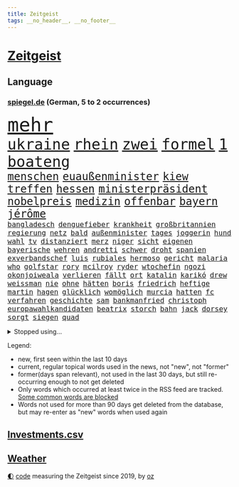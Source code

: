 ```yaml
---
title: Zeitgeist
tags: __no_header__, __no_footer__
---
```


# [Zeitgeist](https://oliz.io/zeitgeist/)

## Language

<h3><a href="https://www.spiegel.de" target="_blank">spiegel.de</a> (German, 5 to 2 occurrences)</h3>
<p style="font-family:monospace">
<span style="font-size:32pt"><a href="news_links.html#mehr" class="current">mehr</a></span>
<br>
<span style="font-size:25pt"><a href="news_links.html#ukraine" class="current">ukraine</a></span>
<span style="font-size:25pt"><a href="news_links.html#rhein" class="current">rhein</a></span>
<span style="font-size:25pt"><a href="news_links.html#zwei" class="current">zwei</a></span>
<span style="font-size:25pt"><a href="news_links.html#formel" class="current">formel</a></span>
<span style="font-size:25pt"><a href="news_links.html#1" class="current">1</a></span>
<span style="font-size:25pt"><a href="news_links.html#boateng" class="current">boateng</a></span>
<br>
<span style="font-size:18pt"><a href="news_links.html#menschen" class="current">menschen</a></span>
<span style="font-size:18pt"><a href="news_links.html#euaußenminister" class="new">euaußenminister</a></span>
<span style="font-size:18pt"><a href="news_links.html#kiew" class="current">kiew</a></span>
<span style="font-size:18pt"><a href="news_links.html#treffen" class="current">treffen</a></span>
<span style="font-size:18pt"><a href="news_links.html#hessen" class="current">hessen</a></span>
<span style="font-size:18pt"><a href="news_links.html#ministerpräsident" class="current">ministerpräsident</a></span>
<span style="font-size:18pt"><a href="news_links.html#nobelpreis" class="current">nobelpreis</a></span>
<span style="font-size:18pt"><a href="news_links.html#medizin" class="current">medizin</a></span>
<span style="font-size:18pt"><a href="news_links.html#offenbar" class="current">offenbar</a></span>
<span style="font-size:18pt"><a href="news_links.html#bayern" class="current">bayern</a></span>
<span style="font-size:18pt"><a href="news_links.html#jérôme" class="current">jérôme</a></span>
<br>
<span style="font-size:12pt"><a href="news_links.html#bangladesch" class="new">bangladesch</a></span>
<span style="font-size:12pt"><a href="news_links.html#denguefieber" class="current">denguefieber</a></span>
<span style="font-size:12pt"><a href="news_links.html#krankheit" class="current">krankheit</a></span>
<span style="font-size:12pt"><a href="news_links.html#großbritannien" class="current">großbritannien</a></span>
<span style="font-size:12pt"><a href="news_links.html#regierung" class="current">regierung</a></span>
<span style="font-size:12pt"><a href="news_links.html#netz" class="current">netz</a></span>
<span style="font-size:12pt"><a href="news_links.html#bald" class="current">bald</a></span>
<span style="font-size:12pt"><a href="news_links.html#außenminister" class="current">außenminister</a></span>
<span style="font-size:12pt"><a href="news_links.html#tages" class="current">tages</a></span>
<span style="font-size:12pt"><a href="news_links.html#joggerin" class="new">joggerin</a></span>
<span style="font-size:12pt"><a href="news_links.html#hund" class="current">hund</a></span>
<span style="font-size:12pt"><a href="news_links.html#wahl" class="current">wahl</a></span>
<span style="font-size:12pt"><a href="news_links.html#tv" class="current">tv</a></span>
<span style="font-size:12pt"><a href="news_links.html#distanziert" class="current">distanziert</a></span>
<span style="font-size:12pt"><a href="news_links.html#merz" class="current">merz</a></span>
<span style="font-size:12pt"><a href="news_links.html#niger" class="current">niger</a></span>
<span style="font-size:12pt"><a href="news_links.html#sicht" class="current">sicht</a></span>
<span style="font-size:12pt"><a href="news_links.html#eigenen" class="current">eigenen</a></span>
<span style="font-size:12pt"><a href="news_links.html#bayerische" class="current">bayerische</a></span>
<span style="font-size:12pt"><a href="news_links.html#wehren" class="current">wehren</a></span>
<span style="font-size:12pt"><a href="news_links.html#andretti" class="new">andretti</a></span>
<span style="font-size:12pt"><a href="news_links.html#schwer" class="current">schwer</a></span>
<span style="font-size:12pt"><a href="news_links.html#droht" class="current">droht</a></span>
<span style="font-size:12pt"><a href="news_links.html#spanien" class="current">spanien</a></span>
<span style="font-size:12pt"><a href="news_links.html#exverbandschef" class="new">exverbandschef</a></span>
<span style="font-size:12pt"><a href="news_links.html#luis" class="current">luis</a></span>
<span style="font-size:12pt"><a href="news_links.html#rubiales" class="current">rubiales</a></span>
<span style="font-size:12pt"><a href="news_links.html#hermoso" class="current">hermoso</a></span>
<span style="font-size:12pt"><a href="news_links.html#gericht" class="current">gericht</a></span>
<span style="font-size:12pt"><a href="news_links.html#malaria" class="new">malaria</a></span>
<span style="font-size:12pt"><a href="news_links.html#who" class="current">who</a></span>
<span style="font-size:12pt"><a href="news_links.html#golfstar" class="new">golfstar</a></span>
<span style="font-size:12pt"><a href="news_links.html#rory" class="current">rory</a></span>
<span style="font-size:12pt"><a href="news_links.html#mcilroy" class="current">mcilroy</a></span>
<span style="font-size:12pt"><a href="news_links.html#ryder" class="new">ryder</a></span>
<span style="font-size:12pt"><a href="news_links.html#wtochefin" class="new">wtochefin</a></span>
<span style="font-size:12pt"><a href="news_links.html#ngozi" class="new">ngozi</a></span>
<span style="font-size:12pt"><a href="news_links.html#okonjoiweala" class="new">okonjoiweala</a></span>
<span style="font-size:12pt"><a href="news_links.html#verlieren" class="current">verlieren</a></span>
<span style="font-size:12pt"><a href="news_links.html#fällt" class="current">fällt</a></span>
<span style="font-size:12pt"><a href="news_links.html#ort" class="current">ort</a></span>
<span style="font-size:12pt"><a href="news_links.html#katalin" class="new">katalin</a></span>
<span style="font-size:12pt"><a href="news_links.html#karikó" class="new">karikó</a></span>
<span style="font-size:12pt"><a href="news_links.html#drew" class="current">drew</a></span>
<span style="font-size:12pt"><a href="news_links.html#weissman" class="new">weissman</a></span>
<span style="font-size:12pt"><a href="news_links.html#nie" class="current">nie</a></span>
<span style="font-size:12pt"><a href="news_links.html#ohne" class="current">ohne</a></span>
<span style="font-size:12pt"><a href="news_links.html#hätten" class="current">hätten</a></span>
<span style="font-size:12pt"><a href="news_links.html#boris" class="current">boris</a></span>
<span style="font-size:12pt"><a href="news_links.html#friedrich" class="current">friedrich</a></span>
<span style="font-size:12pt"><a href="news_links.html#heftige" class="current">heftige</a></span>
<span style="font-size:12pt"><a href="news_links.html#martin" class="current">martin</a></span>
<span style="font-size:12pt"><a href="news_links.html#hagen" class="current">hagen</a></span>
<span style="font-size:12pt"><a href="news_links.html#glücklich" class="current">glücklich</a></span>
<span style="font-size:12pt"><a href="news_links.html#womöglich" class="current">womöglich</a></span>
<span style="font-size:12pt"><a href="news_links.html#murcia" class="new">murcia</a></span>
<span style="font-size:12pt"><a href="news_links.html#hatten" class="current">hatten</a></span>
<span style="font-size:12pt"><a href="news_links.html#fc" class="current">fc</a></span>
<span style="font-size:12pt"><a href="news_links.html#verfahren" class="current">verfahren</a></span>
<span style="font-size:12pt"><a href="news_links.html#geschichte" class="current">geschichte</a></span>
<span style="font-size:12pt"><a href="news_links.html#sam" class="current">sam</a></span>
<span style="font-size:12pt"><a href="news_links.html#bankmanfried" class="current">bankmanfried</a></span>
<span style="font-size:12pt"><a href="news_links.html#christoph" class="current">christoph</a></span>
<span style="font-size:12pt"><a href="news_links.html#europawahlkandidaten" class="current">europawahlkandidaten</a></span>
<span style="font-size:12pt"><a href="news_links.html#beatrix" class="current">beatrix</a></span>
<span style="font-size:12pt"><a href="news_links.html#storch" class="current">storch</a></span>
<span style="font-size:12pt"><a href="news_links.html#bahn" class="current">bahn</a></span>
<span style="font-size:12pt"><a href="news_links.html#jack" class="current">jack</a></span>
<span style="font-size:12pt"><a href="news_links.html#dorsey" class="new">dorsey</a></span>
<span style="font-size:12pt"><a href="news_links.html#sorgt" class="current">sorgt</a></span>
<span style="font-size:12pt"><a href="news_links.html#siegen" class="current">siegen</a></span>
<span style="font-size:12pt"><a href="news_links.html#quad" class="current">quad</a></span>
</p>
<details>
<summary>Stopped using...</summary>
<p class="former" style="font-size:12pt">
spur(1074) and(1073) behandlung(1073) gezogen(1073) monatelang(1073) steigenden(1073) verschärfen(1073) williams(1073) zurzeit(1073) ard(1072) befindet(1072) christine(1072) ehefrau(1072) pakistan(1072) richterin(1072) scheidet(1072) trumps(1072) ans(1071) erholung(1071) fbi(1071) feierte(1071) geändert(1071) unabhängigkeit(1071) welle(1071) zahlung(1071) egal(1070) erklärte(1070) guter(1070) is(1070) plus(1070) briten(1069) einreisen(1069) hören(1069) schwarzen(1069) vereinigten(1069) binnen(1068) cristiano(1068) israelischen(1068) weißen(1068) zugleich(1068) bruder(1067) einstigen(1067) hinterlassen(1067) hubschrauber(1067) klubs(1067) sekunden(1067) verlust(1067) beraten(1066) erfasst(1066) landen(1066) moderne(1066) orbán(1066) ungarns(1066) wälder(1066) ankündigung(1065) freut(1065) geklärt(1065) investitionen(1065) quartal(1065) verfügung(1065) öfter(1065) feuerwehrleute(1064) längere(1064) trainieren(1064) anwälte(1063) freilassung(1063) kontrollieren(1063) nord(1063) riesige(1063) schweigen(1063) ökonom(1063) dokumente(1062) regiert(1062) texas(1062) anthony(1061) leute(1061) stattfinden(1061) bedeutung(1060) englischen(1060) geheimnis(1060) i(1060) langfristig(1060) null(1060) angeklagten(1059) entsetzen(1059) fit(1059) geschossen(1059) heil(1059) hubertus(1059) tötung(1059) erlebte(1058) lkw(1058) patient(1058) freunde(1057) bürgermeisterin(1056) küstenwache(1056) schuss(1056) anhänger(1055) bundesstaat(1055) gefangene(1055) studien(1055) wiederholt(1055) genauso(1054) tragödie(1054) gewinn(1053) betont(1052) bundesgerichtshof(1051) dar(1051) steckte(1051) berühmte(1050) olympische(1050) zurückgegangen(1050) wind(1048) voraussetzungen(1047) wusste(1044) hoffnungen(1043) nationalen(1043) gesichert(1042) klimaziele(1042) schrecken(1041) vorgelegt(1041) insassen(1040) kräfte(1039) stürzen(1039) bangen(1033) zeigten(1033) finanzielle(1031) niedrig(1031) erfolgreichen(1028) kanadas(1028) ursprünglich(1023) erhebliche(1020) ausgaben(1014) größe(1007) mängel(1007) last(1001) einfache(994) cent(968) währung(957) bekannter(950) vormarsch(944) wolken(932) autobahnen(930) medaille(926) 4000(919) vehement(887) airline(881) enthalten(877) lediglich(850) waldbrände(848) bauern(812) seither(812) inflationsrate(810) wenigsten(809) kümmern(805) zwingen(798) norwegische(796) landsleute(775) japans(765) highlights(760) jahrzehnt(758) gerissen(749) moderner(746) zorn(737) nachmittag(735) gemeinschaft(734) hawaii(731) entlasten(724) millionenhöhe(717) spiegelkorrespondent(717) 15000(710) älteste(709) rwe(704) spezielle(702) jährlich(699) zentralen(699) bahnen(694) kälte(692) hals(684) schülerin(675) geringer(663) militärischen(659) energiekonzern(653) öffentlichrechtlichen(640) frühe(638) rasch(638) überlebten(632) leitete(624) getreten(617) weltbekannt(617) sankt(609) geplatzt(607) großbrand(606) wettkampf(603) royal(596) bestand(595) pekings(594) herausgefunden(591) fehlverhalten(584) flughäfen(581) behauptete(579) vögel(573) problems(570) rené(565) beschuss(562) zugenommen(562) zurückgewiesen(559) lücken(558) odessa(549) langsam(548) söhne(548) erneuerbare(547) kriegsbeginn(543) flüchten(541) ergab(533) hahn(531) ball(528) zusätzlich(521) dmitrij(520) ausfall(518) beigelegt(518) boxen(518) kompensieren(513) brasilianische(503) usdollar(503) dahin(502) filialen(502) recherchen(500) b(499) halt(497) el(492) ehrt(485) fire(483) empfohlen(480) erleichtert(479) angeschlagenen(478) besitzt(478) debattiert(477) diejenigen(475) japanische(475) unobericht(475) belegt(469) leopardpanzer(468) ernannt(467) provozieren(465) tiefer(464) kaffee(460) idol(458) nationale(457) offensichtlich(456) identifizieren(453) spitzt(449) neustart(447) olympischen(446) geste(442) trans(441) tirol(440) entschuldigen(438) extra(437) ausgewertet(431) schwächelt(430) eigentliche(422) verstanden(422) verträge(420) zurückhaltung(420) starkwatzinger(419) verbrauch(419) scheiterten(418) äußerst(413) nebenwirkungen(407) studentin(400) ron(395) terminal(394) weltgrößten(394) beleidigungen(393) desantis(388) menschheit(387) größeres(386) tarife(386) atomkraftwerk(382) spionage(380) verstöße(380) angriffskriegs(375) eingreifen(375) gerechtfertigt(375) jüngst(374) zutritt(374) dunkle(372) bussen(370) abschuss(367) atomausstieg(363) branchen(361) abermals(358) sechsten(358) stemmen(358) bestimmen(356) vegane(356) abzug(352) vaters(352) floridas(350) lionel(350) illegales(349) krawalle(349) symbole(347) härtesten(344) hauptdarstellerin(343) 160(342) immobilienkonzern(342) 23jährige(333) übergewicht(333) jewgeni(332) absehbar(331) ratten(331) absolviert(328) 49euroticket(321) schwarzer(320) operiert(319) gegessen(317) überzeugte(315) möglichkeit(314) zurückgekehrt(314) mitarbeitern(311) billigt(308) credit(308) kritisierten(308) suisse(308) gesprengt(306) inhalten(305) mächte(305) südafrikas(305) verunsichert(304) böhmermann(303) as(302) zerschlagen(300) meisterschaft(299) skepsis(296) regimekritiker(294) bengvir(292) itamar(292) schränken(292) landesweiten(291) statistische(290) hill(289) gedroht(288) kommentiert(288) monatelangen(288) durcheinander(287) roland(285) bundesjustizminister(283) petersburg(283) gipfeltreffen(281) hauses(281) gesetzliche(279) legten(279) leiten(278) begleitung(276) arbeitsplätze(275) eroller(275) escooter(274) immobilie(270) pakistans(267) kulturstaatsministerin(263) aggressiv(260) streamingdienst(260) zentimeter(260) einwanderer(258) pokal(257) csupolitiker(255) gebühren(255) geschwister(255) krawallen(252) erlag(249) kreativer(249) satellitenbild(249) vorstand(248) männlichen(246) plätze(246) militärübung(245) ablauf(244) dieb(244) hochhaus(244) flasche(243) elektrische(242) herstellers(242) 250000(237) gesammelt(237) bewahren(236) vorschriften(235) geschäften(234) zwang(234) office(233) liebt(231) anderson(230) ständig(229) palästinensern(228) vierteljahrhundert(228) waldbrand(228) fukushima(227) rast(226) to(225) transfer(225) fluggesellschaft(224) rüstungsindustrie(223) erleiden(220) kennzeichnung(220) natomitglied(220) wagnertruppe(219) boote(218) günstigen(217) story(215) bemerkt(213) ingolstadt(213) offenbaren(212) 2007(211) dhl(211) beilegen(210) halbieren(210) staatsfonds(207) loswerden(206) grafiken(205) müttern(205) on(204) rechner(203) dicht(202) komponist(201) trümmerteile(201) einheimischen(200) erholt(200) vergnügungspark(200) rauch(198) löscharbeiten(197) nordstreampipelines(197) tui(197) usaußenministerium(197) autorennen(196) beigetragen(195) lächeln(195) rührt(195) carlson(194) equal(194) pay(194) tucker(194) wallace(194) wütenden(194) nützt(193) zogen(193) glaube(191) bärin(189) norditalien(189) 15jährigen(188) eingeräumt(187) wänden(186) björn(185) höcke(185) wirtschaftsleistung(185) söldnerchef(184) derer(183) beschränken(182) fsb(181) gasheizungen(181) gestresst(181) zerbrechen(181) einschränken(180) staatssekretär(180) altkanzler(179) messen(178) pascal(178) gekonnt(176) griechische(176) kaufkraft(175) unbedenklich(175) festgelegt(174) räuber(174) sabotageakt(174) segeljacht(174) solidarisch(174) bestreiten(173) genaue(173) herausforderer(173) brennen(172) flop(172) genres(172) mutterkonzern(172) smart(171) regierungspartei(170) angeordnet(169) bemängelt(169) losgehen(169) passant(169) beleg(168) fündig(166) obduktion(166) raubtier(166) bundesligist(165) hakenkreuze(165) sommerspielen(165) verblüffenden(165) imran(164) khan(164) kostenlosen(164) verschiedener(164) ärgern(162) angehalten(159) prosieben(159) italiener(157) modi(157) bereiche(156) reuß(156) vermarktet(156) ausbreiten(155) halbiert(154) moore(154) statements(154) tauben(154) 125(152) stur(152) zusammenhängen(152) geisel(151) rundumschlag(151) weicht(151) 33jähriger(150) artefakte(150) schmelzen(150) weltbevölkerung(149) assange(148) ergeht(148) gewusst(148) reue(148) weggefährten(148) trümmerfeld(147) wärmepumpe(147) cumexaffäre(146) gange(145) alarmbereitschaft(144) erwartete(144) großfeuer(143) hassverbrechen(143) antrat(142) schwelt(142) be(141) lukaku(141) romelu(141) verweigern(141) berührt(140) eupläne(140) hektar(139) spruch(139) anwerben(137) sofortprogramm(137) bka(136) cduabgeordnete(136) hinein(136) schwerwiegenden(136) buchen(135) haar(135) benennt(134) erhöhte(134) sportart(134) unterschreibt(134) 58(133) ausgeblieben(133) exmitarbeiter(133) konzentrationslager(132) maus(132) nachbarstaaten(132) formuliert(130) klimafragen(130) präsidentschaftswahlkampf(130) fabian(128) nationalpark(128) sachsenhausen(128) unzureichend(128) betreibern(127) lebensmittelhersteller(127) lukrativen(127) reynolds(127) weeknd(127) behält(126) katrin(126) spektakulär(126) verhaltenstherapeutin(126) nelles(125) rechtsextremismus(125) waldbränden(125) ernannte(124) feministinnen(124) reallöhne(124) that(124) ausgang(123) gosens(123) erstatten(122) falschparker(122) schlucken(122) niño(121) landesverband(120) rechtskräftig(120) zusammengekommen(120) interpretiert(118) telegram(118) usgericht(118) buchstäblich(117) prognostiziert(117) uskapitol(117) f16kampfjets(116) wertverlust(116) schockiert(115) australierin(113) fossile(113) perlt(113) beschleunigen(112) einstufung(112) finger(112) natürliche(112) niklas(112) triathlon(112) behandlungen(111) einwanderung(111) prosiebensat1(111) tauscht(111) traktor(111) plagen(110) abgelichtet(109) chaotischen(109) rocky(107) verunsichern(107) 17jährigen(106) conference(106) co₂emissionen(106) hamas(106) pessimistisch(106) acker(105) ankurbeln(105) beruft(105) achtjährigen(104) autobahngesellschaft(104) einbestellt(104) blicke(103) schröders(103) süddeutschland(103) weltmacht(103) 2006(102) berechnet(102) luftangriffen(102) spree(102) triumphierte(102) verstärkung(102) würdigte(102) mangelnden(101) alpinist(100) erbitterten(100) potenzielle(100) verfügbaren(100) bergführer(99) gruner(99) hintern(99) konsterniert(99) linksextremisten(99) kommunaler(98) nationalparks(98) tweets(98) agieren(97) fragenkatalog(97) greuther(97) schlepper(97) verwehrt(97) alexis(96) killers(96) kopfgeld(96) rumort(96) ökonomischen(96) gleichstellung(95) inferno(95) kaputte(95) qualität(95) trick(95) vernichtung(95) überführen(95) 32jährige(94) halte(94) lka(94) maurice(94) neugebauer(94) polizeikontrolle(94) schlagersängerin(94) falschaussage(93) unfallort(93) 78(92) balkon(92) eiskalt(92) heimischer(92) hiesige(92) leichtigkeit(92) linker(92) dringender(91) primož(91) roglič(91) schlucht(91) undenkbar(91) bella(90) finanzexperten(90) grenzfluss(90) just(90) kette(90) like(90) scheuer(90) stock(90) terrorplänen(90) älterer(90) überzogene(90) deutschiraners(89) jet(89) kapazität(89) scan(89) sánchez(89) alpinisten(88) fußballtransferticker(88) glanzlicht(88) landesinneren(88) patriarch(88) rammstein(88) schwamm(88) selbstbestimmungsgesetz(88) talente(88) verheerendsten(88) beach(87) durststrecke(87) frontal(87) mondlandung(87) oldenburg(87) passende(87) zuliebe(87) chiphersteller(86) erwirtschaften(86) lagern(86) spotify(86) ungefährdet(86) überdurchschnittlich(86) undiplomatisch(85) zielbereich(85) athlet(84) brighton(84) cnnchef(84) elektrischen(84) flüchtlingsheimen(84) gewitter(84) kohlenstoff(84) kolonien(84) monatliche(84) reiner(84) reparaturen(84) rundum(84) spanierinnen(84) ukrainisches(84) aufgelegt(83) berechnungen(83) grausige(83) völlige(83) barbiefilm(82) durchgreifen(82) häusern(82) luftqualität(82) rechtsradikalen(82) schmiert(82) weht(82) auster(81) bergsteigerin(81) emirate(81) kameraautos(81) reichsbürgern(81) renditen(81) gequält(80) geschäfts(80) hinziehen(80) lieb(80) lüfte(80) verwundeten(80) abgrenzen(79) afdmann(79) bunten(79) fattah(79) freigesetzt(79) fußballtransfers(79) fällig(79) leo(79) unterhalb(79) versammlung(79) zehnkämpfer(79) attraktiv(78) bestohlen(78) euregeln(78) forschungsministerin(78) freiewählerchef(78) geltenden(78) kantine(78) lockdowns(78) seenot(78) zerstörter(78) benachteiligt(77) beschuldigter(77) digitales(77) fuente(77) kristina(77) millionenschweren(77) söldnerführer(77) bittere(76) einreichen(76) gelegentlich(76) marilyn(76) monroe(76) spvgg(76) autoverkehr(75) flugzeugcrash(75) preiserhöhung(75) saudischer(75) schadens(75) vereitelt(75) werner(75) ölkonzerne(75) entsprechend(74) monatelangem(74) kostenlose(73) lagerhalle(73) quellen(73) sabotieren(73) teilchen(73) 76jährige(72) gemeindevertreter(72) queere(72) rekordmann(72) schlauchboot(72) warnungen(72) eisbäder(71) kanadischem(71) meeressäuger(71) mitgliedstaaten(71) elton(70) havarierten(70) zustellung(70) kuriosen(69) verkraftbar(69) aufzusetzen(68) sogenanntes(68) überredet(68) 3m(67) asylrecht(67) braslavsky(67) ersparte(67) erzeugen(67) geschwindigkeiten(67) paulairene(67) trupp(67) tschetschenischen(67) verstaute(67) ataman(66) ferda(66) masken(66) neonazi(66) zitieren(66) abenteurer(65) flieger(65) herausfordert(65) rächt(65) schwedens(65) sommerferien(65) unescowelterbe(65) unterhaltung(65) vorrücken(65) wärmebildkameras(65) xiii(65) afdpolitiker(64) blue(64) bundestagswahlen(64) intimität(64) schilderungen(64) ungewohnt(64) barker(63) gratulierte(63) putintreuen(63) quersumme(63) umdrehungen(63) verbraucherzeitschrift(63) antidiskriminierungsbeauftragte(62) arbeitslosen(62) caravan(62) frankenthal(62) krankenwagen(62) shirts(62) spiegelgespräch(62) trinkt(62) verteilung(62) wahlkreisbüro(62) ausfällt(61) busse(61) erledigt(61) gastherme(61) klassische(61) schlimmer(61) spione(61) vormittag(61) wagnerchefs(61) beauftragte(60) festigen(60) kuleba(60) produzierte(60) schlaganfall(60) stundenlohn(60) urwald(60) uskonsulat(60) wagneraufstand(60) afdwähler(59) aufstiegsbafög(59) beigesetzt(59) inhaftierten(59) klimaschädlich(59) koran(59) nbaprofi(59) psychologie(59) rüffel(59) streitkultur(59) umgeschlagen(59) 2023/2024(58) alkoholkonsum(58) bestsellerautor(58) fraktionsspitze(58) mentalen(58) schnelldurchlauf(58) untreue(58) aufrührer(57) aufschrei(57) beerdigen(57) bevölkerungsschwund(57) düren(57) k(57) kater(57) legacy(57) milliardeninvestitionen(57) schnitzel(57) willemalexander(57) ardsommerinterview(56) ausgehandelt(56) berlinale(56) bestseller(56) bewerbern(56) durchgegriffen(56) hochumstrittene(56) sabotage(56) 1972(55) charly(55) diskreditieren(55) geleitet(55) haien(55) hübner(55) atlanta(54) eingespielt(54) kriegsende(54) triumphs(54) zelt(54) 7000(53) carolin(53) depression(53) flüchtlingslager(53) kibilder(53) kriminalpolizei(53) legislaturperiode(53) mietpreise(53) perfide(53) stämme(53) zweitgrößten(53) akuter(52) akwruine(52) baseball(52) gegenseitige(52) jagt(52) kiosk(52) schnäppchen(52) testament(52) todesfall(52) atomruine(51) islamistische(51) kühlwasser(51) lando(51) leichtathletikwm(51) meisterin(51) norris(51) sprinter(51) wehtut(51) arbeitgebernahe(50) gina(50) halbherzig(50) held(50) kreuzband(50) kühlwasserverklappung(50) lückenkemper(50) nachbarländer(50) nebraska(50) objekten(50) pflegebedürftigen(50) rechtsextremist(50) öffnungszeiten(50) binz(49) derartige(49) fischstäbchen(49) geburten(49) geschieht(49) reichsbürgergruppe(49) subway(49) trailer(49) vanmoof(49) verkraften(49) östlich(49) androidhandys(48) chandrayaan3(48) fukushimakühlwasser(48) gesellschaftliches(48) gruppenphase(48) immobilienmarkt(48) verkürzt(48) atomkrieg(47) belästigungen(47) gebrannt(47) kraftfahrtbundesamt(47) siebzigern(47) wasserqualität(47) behandeln(46) hollywoodstreik(46) inspirieren(46) julia(46) offerte(46) riecht(46) übergangsweise(46) bertram(45) gegeneinander(45) kisysteme(45) kleintransporter(45) nachtruhe(45) showdown(45) vorwahlen(45) disziplinen(44) enttäuschung(44) freiwilliger(44) wmgold(44) 365(43) schachzug(43) auskunftei(42) demonstrant(42) klausur(42) lebensträume(42) prallt(42) schufa(42) verwirklichen(42) angabe(41) deindustrialisierung(41) einbürgerung(41) erbt(41) isrückkehrerin(41) klimaforscher(41) profitabel(41) schneise(41) ökosystem(41) angefeindet(40) michal(40) natürlichen(40) transrechte(40) ökonomisch(40) geplatztem(38) verlagerung(38) überlaufen(38) friedliche(37) hadid(37) kanzlerpartei(37) kulisse(37) meseberg(37) notoperation(37) sadiq(37) sorten(37) ulez(37) umweltzone(37) verdiente(37) 51jährige(36) ampelpläne(36) anfangen(36) bereitstellen(36) betreuung(36) jüdischsein(36) marokkanischen(36) namensgeber(36) privilegien(36) boykottieren(35) knochen(35) losfahren(35) milliardengewinn(35) schmutziger(35) woody(35) abgeschnitten(34) chipfabriken(34) dauerregen(34) küsste(34) papuaneuguinea(34) schmerzhaften(34) tagesgeld(34) wohnungskäufer(34) zugesagten(34) debütant(33) frauenrechte(33) gruppenspiel(33) maskenpflicht(33) räder(33) selbstständige(33) visionen(33) amsterdamer(32) geldes(32) gestellten(32) getagt(32) sendete(32) venus(32) vergewaltigungen(32) adoptiert(31) auswandern(31) eurowings(31) gaspreis(31) gruppensieg(31) militärstrategie(31) saale(31) besuchs(30) dfbkader(30) emtitel(30) kost(30) meier(30) unterzahl(30) usfernsehen(30) co2emissionen(29) gestürzte(29) prüfstand(29) ruinieren(29) wohnmobile(29) dnipro(28) fastfoodkette(28) gewählten(28) sozial(28) uber(28) hochprozentiges(27) kohleausstieg(27) siri(27) unbegründet(27) gesunden(26) kiesewetter(26) meerwasser(26) videobeweis(26) wolff(26) /(25) befehl(25) betrogen(25) israeli(25) rammsteinstar(25) schach(25) schild(25) 64jährige(24) ness(24) nessie(24) roderich(24) trudeau(24) vielversprechende(24) bernardo(23) bock(23) brücken(23) immobilienriese(23) kultusministerium(23) lebensbedingungen(23) rügener(23) tänzerinnen(23) uscharts(23) verbrauchen(23) überschätzt(23) aufwendigen(22) kunstschätze(22) pfadfinder(22) wetterlage(22) entsprechenden(21) komponiert(20) moral(20) nahelegen(20) verkehrsunfall(20) bedenklich(19) doppelten(19) titelfavorit(19) demografie(18) erdtrabanten(18) fälschung(18) inhaber(18) leide(18) bray(17) fußgänger(17) kriegsführung(17) maui(17) plakat(17) geheimdienstchef(16) magnus(16) right(16) sprinterin(16) tierärzte(16) timanowskaja(16) berufswahl(15) bürokratieabbau(15) mitfahrer(15) sekte(15) verübt(15) wesen(15) ausgebrannten(14) buschbrände(14) campus(14) exverfassungsschutzchef(14) fristlos(14) gefallenen(14) hansgeorg(14) karrierecoach(14) kneipen(14) lenkte(14) maaßen(14) omikron(14) verzicht(14) wgzimmer(14) wohnviertel(14) fürths(13) pornos(13) reihenfolge(13) säugling(13) vollzeit(13) erfassen(12) harald(12) hinsichtlich(12) privatjet(12) vollzeitjobs(12) angepasste(11) dreijährige(11) förster(11) gamer(11) graz(11) jessica(11) navigieren(11) prestigeerfolg(11) vorgetäuscht(11) vorschrift(11)
</p>
</details>
<p>Legend:
<ul>
<li><span class="new">new</span>, first seen within the last 10 days</li>
<li><span class="current">current</span>, regular topical words used in the news, not "new", not "former"</li>
<li><span class="former">former(days span relevant)</span>, not used in the last 30 days, but still re-occurring enough to not get deleted</li>
<li>Only words which occurred at least twice in the RSS feed are tracked. <a href="language/filters.py">Some common words are blocked</a></li>
<li>Words not used for more than 90 days get deleted from the database, but may re-enter as "new" words when used again</li>
</ul>
</p>

## [Investments](investments.html)[.csv](investments.csv)

## [Weather](weather.html)

<footer>
<a href="javascript:toggleTheme()" class="nav">🌓</a>
<a href="https://github.com/ooz/zeitgeist">code</a> measuring the Zeitgeist since 2019, by <a href="https://oliz.io">oz</a>
</footer>
